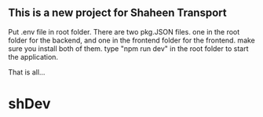 ## This is a new project for Shaheen Transport

Put .env file in root folder.
There are two pkg.JSON files.
one in the root folder for the backend, and
one in the frontend folder for the frontend.
make sure you install both of them.
type "npm run dev" in the root folder to start the application.

That is all...

# shDev
